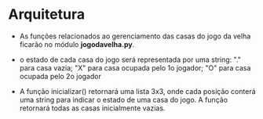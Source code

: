 # Arquitetura

* As funções relacionados ao gerenciamento das casas do jogo da velha ficarão no módulo **jogodavelha.py**.

* o estado de cada casa do jogo será representada por uma string: "." para casa vazia; "X" para casa ocupada pelo 1o jogador; "O" para casa ocupada pelo 2o jogador

* A função inicializar() retornará uma lista 3x3, onde cada posição conterá uma string para indicar o estado de uma casa do jogo. A função retornará todas as casas inicialmente vazias.

